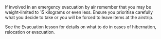 [Title]: # (Limitations)
[Order]: # (7)

If involved in an emergency evacuation by air remember that you may be weight-limited to 15 kilograms or even less. Ensure you prioritise carefully what you decide to take or you will be forced to leave items at the airstrip.

See the Evacuation lesson for details on what to do in cases of hibernation, relocation or evacuation.